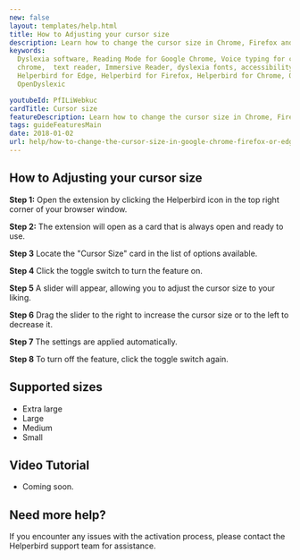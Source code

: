 ```yaml
---
new: false
layout: templates/help.html
title: How to Adjusting your cursor size
description: Learn how to change the cursor size in Chrome, Firefox and Edge.
keywords:
  Dyslexia software, Reading Mode for Google Chrome, Voice typing for chrome, Text to speech for
  chrome,  text reader, Immersive Reader, dyslexia fonts, accessibility software, dyslexia software,
  Helperbird for Edge, Helperbird for Firefox, Helperbird for Chrome, Opendyslexic for Chrome,
  OpenDyslexic

youtubeId: PfILiWebkuc
cardTitle: Cursor size
featureDescription: Learn how to change the cursor size in Chrome, Firefox and Edge.
tags: guideFeaturesMain
date: 2018-01-02
url: help/how-to-change-the-cursor-size-in-google-chrome-firefox-or-edge/
---
```



## How to Adjusting your cursor size

**Step 1:** Open the extension by clicking the Helperbird icon in the top right corner of your browser window.

**Step 2:** The extension will open as a card that is always open and ready to use.

**Step 3** Locate the "Cursor Size" card in the list of options available.

**Step 4** Click the toggle switch to turn the feature on.

**Step 5** A slider will appear, allowing you to adjust the cursor size to your liking.

**Step 6** Drag the slider to the right to increase the cursor size or to the left to decrease it.

**Step 7** The settings are applied automatically.

**Step 8** To turn off the feature, click the toggle switch again.


## Supported sizes

- Extra large
- Large
- Medium
- Small

## Video Tutorial

- Coming soon.


## Need more help?

If you encounter any issues with the activation process, please contact the Helperbird support team for assistance.





